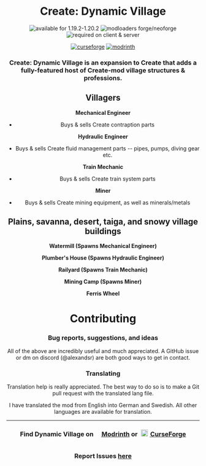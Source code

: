 
<div align="center">
  <h1>Create: Dynamic Village</h1>
   <img src="https://img.shields.io/badge/available%20for-1.19.2‒1.20.2-992333" alt="available for 1.19.2-1.20.2">
   <img src="https://img.shields.io/badge/modloaders-Forge%20%26%20NeoForge-992333" alt="modloaders forge/neoforge">
   <img alt="required on client & server" src="https://img.shields.io/badge/required%20on-client%20%26%20server-992333">

   <a href="https://curseforge.com/minecraft/mc-mods/dynamic-village"><img src="https://cf.way2muchnoise.eu/919759.svg" alt="curseforge"></a>
   <a href="https://modrinth.com/mod/dynamic-village"><img src="https://img.shields.io/modrinth/dt/YCPmkFAm?logo=modrinth&label=&suffix=%20&style=flat&color=242629&labelColor=5ca424&logoColor=1c1c1c" alt="modrinth"></a>

### Create: Dynamic Village is an expansion to Create that adds a fully-featured host of Create-mod village structures & professions.



## Villagers

**Mechanical Engineer**

- Buys & sells Create contraption parts

**Hydraulic Engineer**

- Buys & sells Create fluid management parts -- pipes, pumps, diving gear etc.

**Train Mechanic**

- Buys & sells Create train system parts

**Miner**

- Buys & sells Create mining equipment, as well as minerals/metals 

## Plains, savanna, desert, taiga, and snowy village buildings

**Watermill (Spawns Mechanical Engineer)**

**Plumber's House (Spawns Hydraulic Engineer)**

**Railyard (Spawns Train Mechanic)**

**Mining Camp (Spawns Miner)**

**Ferris Wheel**

# Contributing

### Bug reports, suggestions, and ideas

All of the above are incredibly useful and much appreciated. A GitHub issue or dm on discord (@alexandsr) are both good ways to get in contact.

### Translating

Translation help is really appreciated. The best way to do so is to make a Git pull request with the translated lang file.

I have translated the mod from English into German and Swedish. All other languages are available for translation.

---

<div align="center">
   
   <h3>Find Dynamic Village on <a href="https://modrinth.com/mod/dynamic-village"><span style="margin-top:6px"><img src="https://raw.githubusercontent.com/alexandsr/BellsAndWhistlesMod/main/.assets/modrinth.webp" width="16"></span> Modrinth</a> or <a href="https://curseforge.com/minecraft/mc-mods/dynamic-village"><span style="padding:5px"><img src="https://raw.githubusercontent.com/alexandsr/BellsAndWhistlesMod/9f44e0cb812b00da5d1c60eb691efb9f69761cb3/.assets/curseforge.svg" width="18"></span> CurseForge</a>
<br><br>
   
Report Issues <a href="https://github.com/alexandsr/DynamicVillageMod/issues">here</a></h3>
</div>
<!--https://github.com/alexandsr/BellsAndWhistlesMod/assets/61996958/154e2b0b-5df7-4e7e-83c2-0d08a36e535d-->

